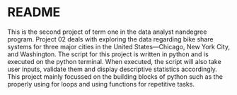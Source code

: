 # README

This is the second project of term one in the data analyst nandegree program. Project 02 deals with exploring the data regarding bike share systems for three major cities in the United States—Chicago, New York City, and Washington. The script for this project is written in python and is executed on the python 
terminal. When executed, the script will also take user inputs, validate them and display descriptive statistics accordingly. This project mainly focussed on the building blocks of python such as the properly using for loops and using functions for repetitive tasks.
